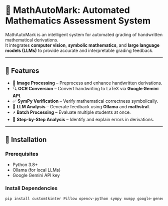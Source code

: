 # 🧮 MathAutoMark: Automated Mathematics Assessment System

MathAutoMark is an intelligent system for automated grading of handwritten mathematical derivations.  
It integrates **computer vision**, **symbolic mathematics**, and **large language models (LLMs)** to provide accurate and interpretable grading feedback.

---

## 🚀 Features
- 📸 **Image Processing** – Preprocess and enhance handwritten derivations.
- 🔍 **OCR Conversion** – Convert handwriting to LaTeX via **Google Gemini API**.
- ✅ **SymPy Verification** – Verify mathematical correctness symbolically.
- 🤖 **LLM Analysis** – Generate feedback using **Ollama** and **mathstral**.
- ⚡ **Batch Processing** – Evaluate multiple students at once.
- 🎯 **Step-by-Step Analysis** – Identify and explain errors in derivations.

---

## 🧩 Installation

### Prerequisites
- Python 3.8+
- Ollama (for local LLMs)
- Google Gemini API key

### Install Dependencies
```bash
pip install customtkinter Pillow opencv-python sympy numpy google-generativeai
